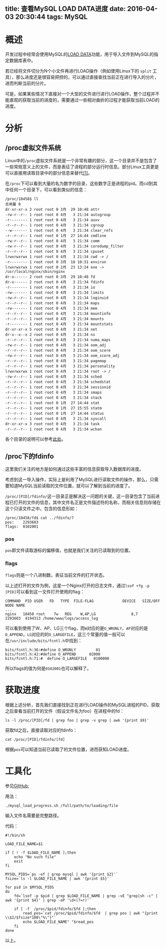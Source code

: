 title: 查看MySQL LOAD DATA进度
date: 2016-04-03 20:30:44
tags: MySQL
---

# 概述

开发过程中经常会使用MySQL的[LOAD DATA][3]功能，用于导入文件到MySQL的指定数据库表中。

若已经将文件切分为N个小文件再进行LOAD操作（例如使用Linux下的 `split` 工具），那么进度还是很容易把控的，可以通过直接查找当前正在进行导入的分片，进而判断当前的分片。

可是，如果某些情况下直接对一个大型的文件进行进行LOAD操作，整个过程并不能直观的获取当前的进度的，需要通过一些相对曲折的过程才能获取当前LOAD的进度。

# 分析

## /proc虚拟文件系统

Linux中的`/proc`虚拟文件系统是一个非常有趣的部分，这一个目录并不是包含了一些常规意义上的文件，而是表征了进程的部分运行时信息。部分Linux工具更是可以直接用读取目录中的部分信息来替代[\[1\]][1]。

在`/proc`下可以看到大量的名为数字的目录，这些数字正是进程的pid。而cd到其中任何一个目录下，可以看到类似的信息：

```
/proc/18458$ ll
总用量 0
dr-xr-xr-x 2 root root 0 3月  29 10:48 attr
-rw-r--r-- 1 root root 0 4月   3 21:34 autogroup
-r-------- 1 root root 0 4月   3 21:34 auxv
-r--r--r-- 1 root root 0 4月   3 21:34 cgroup
--w------- 1 root root 0 4月   3 21:34 clear_refs
-r--r--r-- 1 root root 0 1月  27 14:44 cmdline
-rw-r--r-- 1 root root 0 4月   3 21:34 comm
-rw-r--r-- 1 root root 0 4月   3 21:34 coredump_filter
-r--r--r-- 1 root root 0 4月   3 21:34 cpuset
lrwxrwxrwx 1 root root 0 4月   3 21:34 cwd -> /
-r-------- 1 root root 0 3月  18 10:31 environ
lrwxrwxrwx 1 root root 0 2月  23 13:24 exe -> /usr/local/nginx/sbin/nginx
dr-x------ 2 root root 0 3月  29 10:48 fd
dr-x------ 2 root root 0 4月   3 21:34 fdinfo
-r-------- 1 root root 0 4月   3 21:34 io
-rw------- 1 root root 0 4月   3 21:34 limits
-rw-r--r-- 1 root root 0 4月   3 21:34 loginuid
-r--r--r-- 1 root root 0 4月   3 21:34 maps
-rw------- 1 root root 0 4月   3 21:34 mem
-r--r--r-- 1 root root 0 4月   3 21:34 mountinfo
-r--r--r-- 1 root root 0 4月   3 21:34 mounts
-r-------- 1 root root 0 4月   3 21:34 mountstats
dr-xr-xr-x 5 root root 0 4月   3 21:34 net
dr-x--x--x 2 root root 0 4月   3 21:34 ns
-r--r--r-- 1 root root 0 4月   3 21:34 numa_maps
-rw-r--r-- 1 root root 0 4月   3 21:34 oom_adj
-r--r--r-- 1 root root 0 4月   3 21:34 oom_score
-rw-r--r-- 1 root root 0 4月   3 21:34 oom_score_adj
-r--r--r-- 1 root root 0 4月   3 21:34 pagemap
-r--r--r-- 1 root root 0 4月   3 21:34 personality
lrwxrwxrwx 1 root root 0 4月   3 21:34 root -> /
-rw-r--r-- 1 root root 0 4月   3 21:34 sched
-r--r--r-- 1 root root 0 4月   3 21:34 schedstat
-r--r--r-- 1 root root 0 4月   3 21:34 sessionid
-r--r--r-- 1 root root 0 4月   3 21:34 smaps
-r--r--r-- 1 root root 0 4月   3 21:34 stack
-r--r--r-- 1 root root 0 1月  27 14:44 stat
-r--r--r-- 1 root root 0 1月  27 15:55 statm
-r--r--r-- 1 root root 0 1月  27 14:44 status
-r--r--r-- 1 root root 0 4月   3 21:34 syscall
dr-xr-xr-x 3 root root 0 4月   3 21:34 task
-r--r--r-- 1 root root 0 4月   3 21:34 wchan
```

各个目录的说明可以参考[此处][2]。

## /proc下的fdinfo

这里我们关注的地方是如何通过这些丰富的信息获取导入数据库的进度。

考虑到这一导入操作，实际上是利用了MySQL进行读取文件的操作，那么，只需要知道MySQL当前读取的文件位置，就可以了解到当前的进度了。

`/proc/[PID]/fdinfo/`这一目录正是解决这一问题的关键，这一目录包含了当前进程已打开的文件的信息，其中文件名正是文件描述符的名称，而相关信息则存储在这个只读文件之中。包含的信息形如：

```
/proc/18458/fd$ cat ../fdinfo/7
pos:	2293603
flags:	0102001
```

### pos

`pos`即文件读取游标的偏移值，也就是我们关注的已读取到的位置。

### flags

`flags`则是一个八进制数，表征当前文件的打开状态。

以上述打开的文件为例，这是一个Nginx打开的日志文件，通过`lsof +fg -p [PID]`可以看到这一文件打开使用的flag：

```
COMMAND  PID USER   FD   TYPE  FILE-FLAG             DEVICE   SIZE/OFF     NODE NAME
...
nginx   18458 root    7w   REG    W,AP,LG                8,7    2293603  4194313 /home/www/logs/access_log
```

可以看到使用了W、AP、LG三个flag，而`W`对应的是`O_WRONLY`，`AP`对应的是`O_APPEND`，`LG`对应的的`O_LARGEFILE`，这三个常量的值一般可以在`/usr/include/bits/fcntl.h`中找到：

```
bits/fcntl.h:36:#define O_WRONLY	     01
bits/fcntl.h:42:#define O_APPEND	  02000
bits/fcntl.h:71:#  define O_LARGEFILE	0100000
```
所以flags的值为何是`0102001`也可以解释了。

# 获取进度

根据上述分析，首先我们直接找到正在进行LOAD操作的MySQL进程的PID，获取之后查看当前打开的文件（假设文件名为foo）在进程中的fd：

```
ls -l /proc/[PID]/fd | grep foo | grep -v grep | awk '{print $9}'
```

获取fd之后，直接读取对应的fdinfo：

```
cat /proc/[PID]/fdinfo/[fd]
```

根据`pos`可以知道当前已读取了的文件位置，进而获知LOAD进度。

# 工具化

参见[GitHub](https://github.com/liaoaoyang/toolbox/blob/master/scripts/mysql/mysql_load_progress.sh);

用法：

```
./mysql_load_progress.sh /full/path/to/loading/file
```

输入文件名需要是完整路径。

代码：

```
#!/bin/sh

LOAD_FILE_NAME=$1

if [ ! -f $LOAD_FILE_NAME ];then
	echo "No such file"
	exit
fi

MYSQL_PIDS=`ps -ef | grep mysql | awk '{print $2}'`
fsize=`ls -l $LOAD_FILE_NAME | awk '{print $5}'`

for pid in $MYSQL_PIDS
do
    fd=`lsof -p $pid | grep $LOAD_FILE_NAME | grep -vE "grep|sh -c" | awk '{print $4}' | grep -oP '\d+(?=r)'`

    if [ -f  /proc/$pid/fdinfo/$fd ];then
        read_pos=`cat /proc/$pid/fdinfo/$fd  | grep pos | awk "{print \\$2/$fsize*100\"%\"}"`
        echo $LOAD_FILE_NAME" "$read_pos
    fi
done
```

以上。

[1]: http://www.tldp.org/LDP/Linux-Filesystem-Hierarchy/html/proc.html
[2]: http://man7.org/linux/man-pages/man5/proc.5.html
[3]: http://dev.mysql.com/doc/refman/5.7/en/load-data.html


